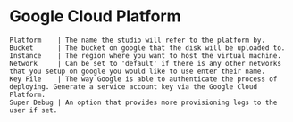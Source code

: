 # Google Cloud Platform
    Platform    | The name the studio will refer to the platform by.
    Bucket      | The bucket on google that the disk will be uploaded to.
    Instance    | The region where you want to host the virtual machine.
    Network     | Can be set to 'default' if there is any other networks that you setup on google you would like to use enter their name.
    Key File    | The way Google is able to authenticate the process of deploying. Generate a service account key via the Google Cloud Platform.
    Super Debug | An option that provides more provisioning logs to the user if set.